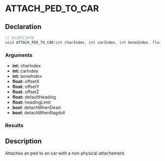# ATTACH_PED_TO_CAR

## Declaration
```cpp
// 0x3EFC1A7D
void ATTACH_PED_TO_CAR(int charIndex, int carIndex, int boneIndex, float offsetX, float offsetY, float offsetZ, float defaultHeading, float headingLimit, bool detachWhenDead, bool detachWhenRagdoll);
```

### Arguments
- **int:** charIndex
- **int:** carIndex
- **int:** boneIndex
- **float:** offsetX
- **float:** offsetY
- **float:** offsetZ
- **float:** defaultHeading
- **float:** headingLimit
- **bool:** detachWhenDead
- **bool:** detachWhenRagdoll

### Results

## Description
Attaches an ped to an car with a non physical attachement.